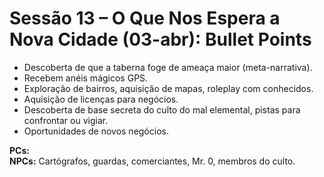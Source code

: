 # Sessão 13 – O Que Nos Espera a Nova Cidade (03-abr): Bullet Points

- Descoberta de que a taberna foge de ameaça maior (meta-narrativa).
- Recebem anéis mágicos GPS.
- Exploração de bairros, aquisição de mapas, roleplay com conhecidos.
- Aquisição de licenças para negócios.
- Descoberta de base secreta do culto do mal elemental, pistas para confrontar ou vigiar.
- Oportunidades de novos negócios.

**PCs:**  
**NPCs:** Cartógrafos, guardas, comerciantes, Mr. 0, membros do culto.
